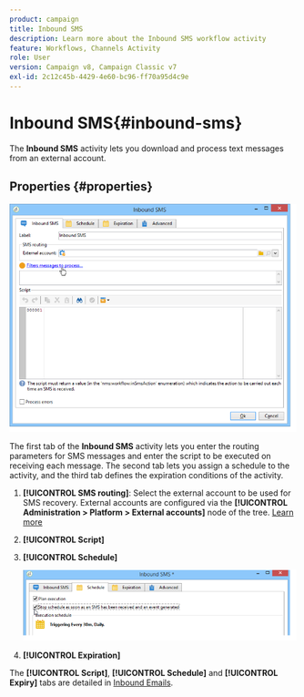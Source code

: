 ```yaml
---
product: campaign
title: Inbound SMS
description: Learn more about the Inbound SMS workflow activity
feature: Workflows, Channels Activity
role: User
version: Campaign v8, Campaign Classic v7
exl-id: 2c12c45b-4429-4e60-bc96-ff70a95d4c9e
---
```

# Inbound SMS{#inbound-sms}



The **Inbound SMS** activity lets you download and process text messages from an external account.

## Properties {#properties}

![](assets/sms_rec_edit.png)

The first tab of the **Inbound SMS** activity lets you enter the routing parameters for SMS messages and enter the script to be executed on receiving each message. The second tab lets you assign a schedule to the activity, and the third tab defines the expiration conditions of the activity.

1. **[!UICONTROL SMS routing]**: Select the external account to be used for SMS recovery. External accounts are configured via the **[!UICONTROL Administration > Platform > External accounts]** node of the tree. [Learn more](../../v8/config/external-accounts.md)
1. **[!UICONTROL Script]** 
1. **[!UICONTROL Schedule]** 

   ![](assets/sms_rec_edit_2.png)

1. **[!UICONTROL Expiration]**

The **[!UICONTROL Script]**, **[!UICONTROL Schedule]** and **[!UICONTROL Expiry]** tabs are detailed in [Inbound Emails](inbound-emails.md).
